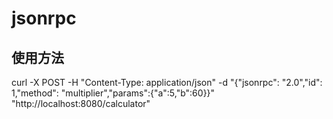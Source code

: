 # jsonrpc
## 使用方法
curl -X POST -H "Content-Type: application/json" -d "{\"jsonrpc\": \"2.0\",\"id\": 1,\"method\": \"multiplier\",\"params\":{\"a\":5,\"b\":60}}" "http://localhost:8080/calculator"
